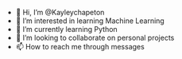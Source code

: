 - 👋 Hi, I’m @Kayleychapeton
- 👀 I’m interested in learning Machine Learning
- 🌱 I’m currently learning Python
- 💞️ I’m looking to collaborate on personal projects
- 📫 How to reach me through messages 

<!---
Kayleychapeton/Kayleychapeton is a ✨ special ✨ repository because its `README.md` (this file) appears on your GitHub profile.
You can click the Preview link to take a look at your changes.
--->
